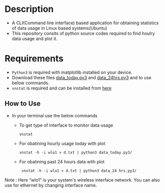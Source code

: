 <!---
<p align="center">
  <b>Network and DataUsage Monitoring </b><br>
</p>
-->

# Description<br>
* A CLI(Command line interface) based application for obtaining statistics of data usage in Linux based systems(Ubuntu)
* This repository consits of python source codes required to find houlry data usage and plot it.
# Requirements
* `Python3` is required with matplotlib installed on your device.
* Download these files [data_today.py3](data_today.py3) and [data_24hrs.py3](data_24hrs.py3) and to use below commands. 
* `vnstat` is required and can be installed from [here](https://tecadmin.net/setup-vnstat-network-traffic-monitor-on-ubuntu/)
## How to Use 
* In your terminal use the below commands 
  - To get type of interface to monitor data usage
  
        vnstat
   
  - For obatining hourly usage today with plot
  
        vnstat -h -i wlo1 > d.txt | python3 data_today.py3/ 
        
  - For obatining past 24 hours data with plot</br>
  
         vnstat -h -i wlo1 > d.txt | python3 data_24 hrs.py3/ 
          
Note : Here “wlo1” is your system's wireless interface network. You can also use for ethernet by changing interface name. 
